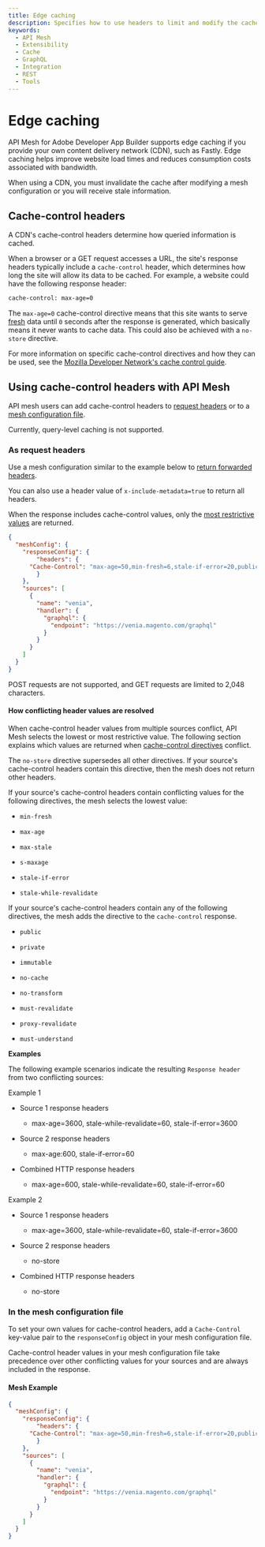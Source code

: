 ```yaml
---
title: Edge caching
description: Specifies how to use headers to limit and modify the cache for GET requests.
keywords:
  - API Mesh
  - Extensibility
  - Cache
  - GraphQL
  - Integration
  - REST
  - Tools
---
```


# Edge caching

API Mesh for Adobe Developer App Builder supports edge caching if you provide your own content delivery network (CDN), such as Fastly. Edge caching helps improve website load times and reduces consumption costs associated with bandwidth.

<InlineAlert variant="info" slots="text"/>

When using a CDN, you must invalidate the cache after modifying a mesh configuration or you will receive stale information.

## Cache-control headers

A CDN's cache-control headers determine how queried information is cached.

When a browser or a GET request accesses a URL, the site's response headers typically include a `cache-control` header, which determines how long the site will allow its data to be cached. For example, a website could have the following response header:

```html
cache-control: max-age=0
```

The `max-age=0` cache-control directive means that this site wants to serve [fresh](https://developer.mozilla.org/en-US/docs/Web/HTTP/Caching#fresh_and_stale_based_on_age) data until `0` seconds after the response is generated, which basically means it never wants to cache data. This could also be achieved with a `no-store` directive.

For more information on specific cache-control directives and how they can be used, see the [Mozilla Developer Network's cache control guide](https://developer.mozilla.org/en-US/docs/Web/HTTP/Headers/Cache-Control).

## Using cache-control headers with API Mesh

API mesh users can add cache-control headers to [request headers](#as-request-headers) or to a [mesh configuration file](#in-the-mesh-configuration-file).

<InlineAlert variant="info" slots="text"/>

Currently, query-level caching is not supported.

### As request headers

Use a mesh configuration similar to the example below to [return forwarded headers](headers.md#return-forwarded-headers).

<InlineAlert variant="info" slots="text"/>

You can also use a header value of `x-include-metadata=true` to return all headers.

When the response includes cache-control values, only the [most restrictive values](#how-conflicting-header-values-are-resolved) are returned.

```json
{
  "meshConfig": {
    "responseConfig": {
        "headers": {
      "Cache-Control": "max-age=50,min-fresh=6,stale-if-error=20,public,must-revalidate"
        }
    },
    "sources": [
      {
        "name": "venia",
        "handler": {
          "graphql": {
            "endpoint": "https://venia.magento.com/graphql"
          }
        }
      }
    ]
  }
}
```

<InlineAlert variant="info" slots="text"/>

POST requests are not supported, and GET requests are limited to 2,048 characters.

#### How conflicting header values are resolved

When cache-control header values from multiple sources conflict, API Mesh selects the lowest or most restrictive value. The following section explains which values are returned when [cache-control directives](https://developer.mozilla.org/en-US/docs/Web/HTTP/Headers/Cache-Control) conflict.

The `no-store` directive supersedes all other directives. If your source's cache-control headers contain this directive, then the mesh does not return other headers.

If your source's cache-control headers contain conflicting values for the following directives, the mesh selects the lowest value:

- `min-fresh`

- `max-age`

- `max-stale`

- `s-maxage`

- `stale-if-error`

- `stale-while-revalidate`

If your source's cache-control headers contain any of the following directives, the mesh adds the directive to the `cache-control` response.

- `public`

- `private`

- `immutable`

- `no-cache`

- `no-transform`

- `must-revalidate`

- `proxy-revalidate`

- `must-understand`

**Examples**

The following example scenarios indicate the resulting `Response header` from two conflicting sources:

Example 1

- Source 1 response headers

  - max-age=3600, stale-while-revalidate=60, stale-if-error=3600

- Source 2 response headers

  - max-age:600, stale-if-error=60

- Combined HTTP response headers

  - max-age=600, stale-while-revalidate=60, stale-if-error=60

Example 2

- Source 1 response headers

  - max-age=3600, stale-while-revalidate=60, stale-if-error=3600
  
- Source 2 response headers

  - no-store

- Combined HTTP response headers

  - no-store

### In the mesh configuration file

To set your own values for cache-control headers, add a `Cache-Control` key-value pair to the `responseConfig` object in your mesh configuration file.

<InlineAlert variant="info" slots="text"/>

Cache-control header values in your mesh configuration file take precedence over other conflicting values for your sources and are always included in the response.

#### Mesh Example

```json
{
  "meshConfig": {
    "responseConfig": {
        "headers": {
      "Cache-Control": "max-age=50,min-fresh=6,stale-if-error=20,public,must-revalidate"
        }
    },
    "sources": [
      {
        "name": "venia",
        "handler": {
          "graphql": {
            "endpoint": "https://venia.magento.com/graphql"
          }
        }
      }
    ]
  }
}
```
